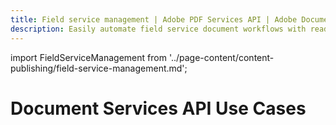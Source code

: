 ```yaml
---
title: Field service management | Adobe PDF Services API | Adobe Document Services
description: Easily automate field service document workflows with readily available APIs. Our PDF Services API helps you create, convert, OCR PDFs and more. Free 6-month trial. Learn more today.
---
```


import FieldServiceManagement from '../page-content/content-publishing/field-service-management.md';


<Hero slots="heading" variant="fullwidth" theme="dark"  customLayout className="herobgImage Hero-Banner" />

# Document Services API Use Cases


<MenuWrapperComponent  menuItem= 'subMenuPages'  slots="content"  repeat="1" theme="lightest" className="Field-service-management"/>

<FieldServiceManagement />
